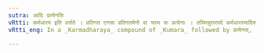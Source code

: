 ```yaml
---
sutra: आदिः प्रत्येनसि
vRtti: कर्मधारय इति वर्त्तते । प्रतिगत एनसा प्रतिगतमेनो वा यस्य सः प्रत्येनाः । तस्मिन्नुत्तरपदे कर्मधारस्यादिरुदात्तो भवति ॥
vRtti_eng: In a _Karmadharaya_ compound of _Kumara_ followed by प्रत्येनस्, the acute falls on the first syllable of _Kumara_.

---
```

